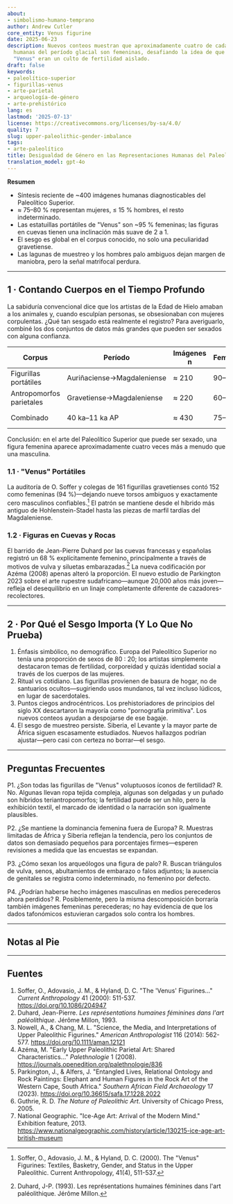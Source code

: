```yaml
---
about:
- simbolismo-humano-temprano
author: Andrew Cutler
core_entity: Venus figurine
date: 2025-06-23
description: Nuevos conteos muestran que aproximadamente cuatro de cada cinco imágenes
  humanas del período glacial son femeninas, desafiando la idea de que las figurillas
  "Venus" eran un culto de fertilidad aislado.
draft: false
keywords:
- paleolítico-superior
- figurillas-venus
- arte-parietal
- arqueología-de-género
- arte-prehistórico
lang: es
lastmod: '2025-07-13'
license: https://creativecommons.org/licenses/by-sa/4.0/
quality: 7
slug: upper-paleolithic-gender-imbalance
tags:
- arte-paleolítico
title: Desigualdad de Género en las Representaciones Humanas del Paleolítico Superior
translation_model: gpt-4o
---
```


**Resumen**
- Síntesis reciente de ~400 imágenes humanas diagnosticables del Paleolítico Superior.
- ≈ 75–80 % representan mujeres, ≤ 15 % hombres, el resto indeterminado.
- Las estatuillas portátiles de "Venus" son ~95 % femeninas; las figuras en cuevas tienen una inclinación más suave de 2 a 1.
- El sesgo es global en el corpus conocido, no solo una peculiaridad gravetiense.
- Las lagunas de muestreo y los hombres palo ambiguos dejan margen de maniobra, pero la señal matrifocal perdura.

---

## 1 · Contando Cuerpos en el Tiempo Profundo

La sabiduría convencional dice que los artistas de la Edad de Hielo amaban a los animales y, cuando esculpían personas, se obsesionaban con mujeres corpulentas. ¿Qué tan sesgado está realmente el registro?
Para averiguarlo, combiné los dos conjuntos de datos más grandes que pueden ser sexados con alguna confianza.

| Corpus | Período | Imágenes n | Femenino | Masculino | Indet. |
|--------|--------|----------|--------|------|--------|
| Figurillas portátiles | Auriñaciense→Magdaleniense | ≈ 210 | 90–95 % | ≤ 5 % | < 5 % |
| Antropomorfos parietales | Gravetiense→Magdaleniense | ≈ 220 | 60–70 % | 15–20 % | 15–25 % |
| Combinado | 40 ka–11 ka AP | ≈ 430 | 75–80 % | 10–15 % | ≈ 10 % |

Conclusión: en el arte del Paleolítico Superior que puede ser sexado, una figura femenina aparece aproximadamente cuatro veces más a menudo que una masculina.

### 1.1 · "Venus" Portátiles

La auditoría de O. Soffer y colegas de 161 figurillas gravetienses contó 152 como femeninas (94 %)—dejando nueve torsos ambiguos y exactamente cero masculinos confiables.[^soffer] El patrón se mantiene desde el híbrido más antiguo de Hohlenstein-Stadel hasta las piezas de marfil tardías del Magdaleniense.

### 1.2 · Figuras en Cuevas y Rocas

El barrido de Jean-Pierre Duhard por las cuevas francesas y españolas registró un 68 % explícitamente femenino, principalmente a través de motivos de vulva y siluetas embarazadas.[^duhard] La nueva codificación por Azéma (2008) apenas alteró la proporción.
El nuevo estudio de Parkington 2023 sobre el arte rupestre sudafricano—aunque 20,000 años más joven—refleja el desequilibrio en un linaje completamente diferente de cazadores-recolectores.

---

## 2 · Por Qué el Sesgo Importa (Y Lo Que No Prueba)

1. Énfasis simbólico, no demográfico. Europa del Paleolítico Superior no tenía una proporción de sexos de 80 : 20; los artistas simplemente destacaron temas de fertilidad, corporeidad y quizás identidad social a través de los cuerpos de las mujeres.
2. Ritual vs cotidiano. Las figurillas provienen de basura de hogar, no de santuarios ocultos—sugiriendo usos mundanos, tal vez incluso lúdicos, en lugar de sacerdotales.
3. Puntos ciegos androcéntricos. Los prehistoriadores de principios del siglo XX descartaron la mayoría como "pornografía primitiva". Los nuevos conteos ayudan a despojarse de ese bagaje.
4. El sesgo de muestreo persiste. Siberia, el Levante y la mayor parte de África siguen escasamente estudiados. Nuevos hallazgos podrían ajustar—pero casi con certeza no borrar—el sesgo.

---

## Preguntas Frecuentes

P1. ¿Son todas las figurillas de "Venus" voluptuosos íconos de fertilidad?
R. No. Algunas llevan ropa tejida compleja, algunas son delgadas y un puñado son híbridos teriantropomorfos; la fertilidad puede ser un hilo, pero la exhibición textil, el marcado de identidad o la narración son igualmente plausibles.

P2. ¿Se mantiene la dominancia femenina fuera de Europa?
R. Muestras limitadas de África y Siberia reflejan la tendencia, pero los conjuntos de datos son demasiado pequeños para porcentajes firmes—esperen revisiones a medida que las encuestas se expandan.

P3. ¿Cómo sexan los arqueólogos una figura de palo?
R. Buscan triángulos de vulva, senos, abultamientos de embarazo o falos adjuntos; la ausencia de genitales se registra como indeterminado, no femenino por defecto.

P4. ¿Podrían haberse hecho imágenes masculinas en medios perecederos ahora perdidos?
R. Posiblemente, pero la misma descomposición borraría también imágenes femeninas perecederas; no hay evidencia de que los dados tafonómicos estuvieran cargados solo contra los hombres.

---

## Notas al Pie

[^soffer]: Soffer, O., Adovasio, J. M., & Hyland, D. C. (2000). The "Venus" Figurines: Textiles, Basketry, Gender, and Status in the Upper Paleolithic. Current Anthropology, 41(4), 511-537.

[^duhard]: Duhard, J-P. (1993). Les représentations humaines féminines dans l'art paléolithique. Jérôme Millon.

---

## Fuentes

1. Soffer, O., Adovasio, J. M., & Hyland, D. C. "The 'Venus' Figurines…" *Current Anthropology* 41 (2000): 511-537. https://doi.org/10.1086/204947
2. Duhard, Jean-Pierre. *Les représentations humaines féminines dans l'art paléolithique*. Jérôme Millon, 1993.
3. Nowell, A., & Chang, M. L. "Science, the Media, and Interpretations of Upper Paleolithic Figurines." *American Anthropologist* 116 (2014): 562-577. https://doi.org/10.1111/aman.12121
4. Azéma, M. "Early Upper Paleolithic Parietal Art: Shared Characteristics…" *Palethnologie* 1 (2008). https://journals.openedition.org/palethnologie/836
5. Parkington, J., & Alfers, J. "Entangled Lives, Relational Ontology and Rock Paintings: Elephant and Human Figures in the Rock Art of the Western Cape, South Africa." *Southern African Field Archaeology* 17 (2023). https://doi.org/10.36615/safa.17.1228.2022
6. Guthrie, R. D. *The Nature of Paleolithic Art*. University of Chicago Press, 2005.
7. National Geographic. "Ice-Age Art: Arrival of the Modern Mind." Exhibition feature, 2013. https://www.nationalgeographic.com/history/article/130215-ice-age-art-british-museum